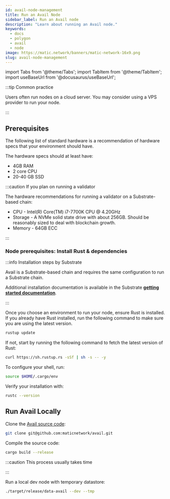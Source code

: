 ```yaml
---
id: avail-node-management
title: Run an Avail Node
sidebar_label: Run an Avail node
description: "Learn about running an Avail node."
keywords:
  - docs
  - polygon
  - avail
  - node
image: https://matic.network/banners/matic-network-16x9.png
slug: avail-node-management
---
```

import Tabs from '@theme/Tabs';
import TabItem from '@theme/TabItem';
import useBaseUrl from '@docusaurus/useBaseUrl';

:::tip Common practice

Users often run nodes on a cloud server. You may consider using a VPS provider to run your node.

:::

## Prerequisites

The following list of standard hardware is a recommendation of hardware specs that your environment should
have.

The hardware specs should at least have:

* 4GB RAM
* 2 core CPU
* 20-40 GB SSD

:::caution If you plan on running a validator

The hardware recommendations for running a validator on a Substrate-based chain:

* CPU - Intel(R) Core(TM) i7-7700K CPU @ 4.20GHz
* Storage - A NVMe solid state drive with about 256GB. Should be reasonably sized to deal with
  blockchain growth.
* Memory - 64GB ECC

:::

### Node prerequisites: Install Rust & dependencies

:::info Installation steps by Substrate

Avail is a Substrate-based chain and requires the same configuration to run a Substrate chain.

Additional installation documentation is available in the Substrate
**[getting started documentation](https://docs.substrate.io/v3/getting-started/installation/)**.

:::

Once you choose an environment to run your node, ensure Rust is installed.
If you already have Rust installed, run the following command to make sure you are using the latest version.

```sh
rustup update
```

If not, start by running the following command to fetch the latest version of Rust:

```sh
curl https://sh.rustup.rs -sSf | sh -s -- -y
```

To configure your shell, run:

```sh
source $HOME/.cargo/env
```

Verify your installation with:

```sh
rustc --version
```

## Run Avail Locally

Clone the [Avail source code](https://github.com/maticnetwork/avail):

```sh
git clone git@github.com:maticnetwork/avail.git
```

Compile the source code:

```sh
cargo build --release
```

:::caution This process usually takes time

:::

Run a local dev node with temporary datastore:

```sh
./target/release/data-avail --dev --tmp
```
